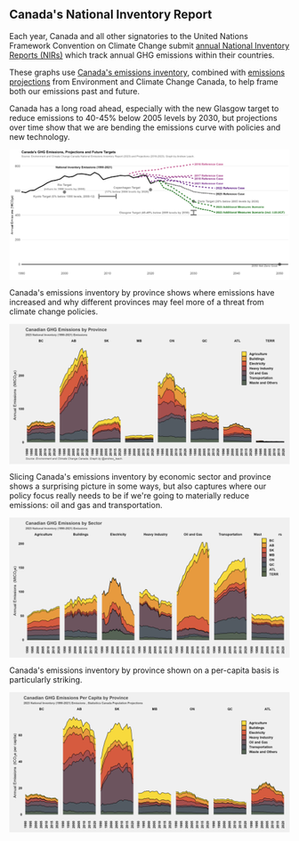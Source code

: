 ## Canada's National Inventory Report

Each year, Canada and all other signatories to the United Nations Framework Convention on Climate Change submit [annual National Inventory Reports (NIRs)](https://unfccc.int/ghg-inventories-annex-i-parties/2021) which track annual GHG emissions within their countries.

These graphs use [Canada's emissions inventory](https://www.canada.ca/en/environment-climate-change/services/climate-change/greenhouse-gas-emissions/inventory.html), combined with [emissions projections](https://www.canada.ca/en/environment-climate-change/services/climate-change/greenhouse-gas-emissions/projections.html) from Environment and Climate Change Canada, to help frame both our emissions past and future.


Canada has a long road ahead, especially with the new Glasgow target to reduce emissions to 40-45% below 2005 levels by 2030, but projections over time show that we are bending the emissions curve with policies and new technology.

<a href="images/emissions_and_targets_both.png" target="_blank">
  <img border="0" align="center"  src="images/emissions_and_targets_both.png"/>
</a>


Canada's emissions inventory by province shows where emissions have increased and why different provinces may feel more of a threat from climate change policies.

<a href="images/inventory_prov.png" target="_blank">
  <img border="0" align="center"  src="images/inventory_prov.png"/>
</a>

Slicing Canada's emissions inventory by economic sector and province shows a surprising picture in some ways, but also captures where our policy focus really needs to be if we're going to materially reduce emissions: oil and gas and transportation.

<a href="images/inventory_sector.png" target="_blank">
  <img border="0" align="center"  src="images/inventory_sector.png"/>
</a>

Canada's emissions inventory by province shown on a per-capita basis is particularly striking.

<a href="images/inventory_prov_pc.png" target="_blank">
  <img border="0" align="center"  src="images/inventory_prov_pc.png"/>
</a>
